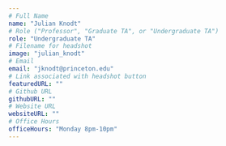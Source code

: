 ```yaml
---
# Full Name
name: "Julian Knodt"
# Role ("Professor", "Graduate TA", or "Undergraduate TA")
role: "Undergraduate TA"
# Filename for headshot
image: "julian_knodt"
# Email
email: "jknodt@princeton.edu"
# Link associated with headshot button
featuredURL: ""
# Github URL
githubURL: ""
# Website URL
websiteURL: ""
# Office Hours
officeHours: "Monday 8pm-10pm"
---
```

